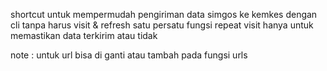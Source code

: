 shortcut untuk mempermudah pengiriman data simgos ke kemkes dengan cli 
tanpa harus visit & refresh satu persatu
fungsi repeat visit hanya untuk memastikan data terkirim atau tidak

note : untuk url bisa di ganti atau tambah pada fungsi urls  
